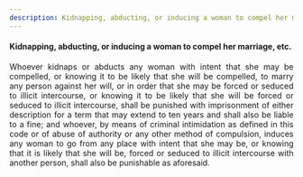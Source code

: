 ```yaml
---
description: Kidnapping, abducting, or inducing a woman to compel her marriage, etc.
---
```


#### Kidnapping, abducting, or inducing a woman to compel her marriage, etc.
<div style="text-align: justify">

Whoever kidnaps or abducts any woman with intent that she may be compelled, or knowing it to be likely that she will be compelled, to marry any person against her will, or in order that she may be forced or seduced to illicit intercourse, or knowing it to be likely that she will be forced or seduced to illicit intercourse, shall be punished with imprisonment of either description for a term that may extend to ten years and shall also be liable to a fine; and whoever, by means of criminal intimidation as defined in this code or of abuse of authority or any other method of compulsion, induces any woman to go from any place with intent that she may be, or knowing that it is likely that she will be, forced or seduced to illicit intercourse with another person, shall also be punishable as aforesaid.

</div>
